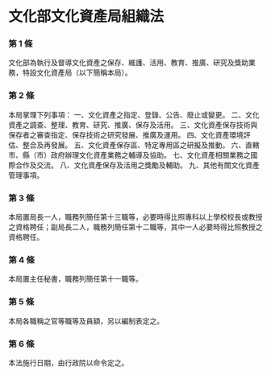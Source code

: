 # 文化部文化資產局組織法

### 第 1 條

文化部為執行及督導文化資產之保存、維護、活用、教育、推廣、研究及獎助業務，特設文化資產局（以下簡稱本局）。

### 第 2 條

本局掌理下列事項：
一、文化資產之指定、登錄、公告、廢止或變更。
二、文化資產之調查、整理、教育、研究、推廣、保存及活用。
三、文化資產保存技術與保存者之審查指定、保存技術之研究發展、推廣及運用。
四、文化資產環境評估、整合及再發展。
五、文化資產保存區、特定專用區之研擬及推動。
六、直轄市、縣（市）政府辦理文化資產業務之輔導及協助。
七、文化資產相關業務之國際合作及交流。
八、文化資產保存及活用之獎勵及輔助。
九、其他有關文化資產管理事項。

### 第 3 條

本局置局長一人，職務列簡任第十三職等，必要時得比照專科以上學校校長或教授之資格聘任；副局長二人，職務列簡任第十二職等，其中一人必要時得比照教授之資格聘任。

### 第 4 條

本局置主任秘書，職務列簡任第十一職等。

### 第 5 條

本局各職稱之官等職等及員額，另以編制表定之。

### 第 6 條

本法施行日期，由行政院以命令定之。
